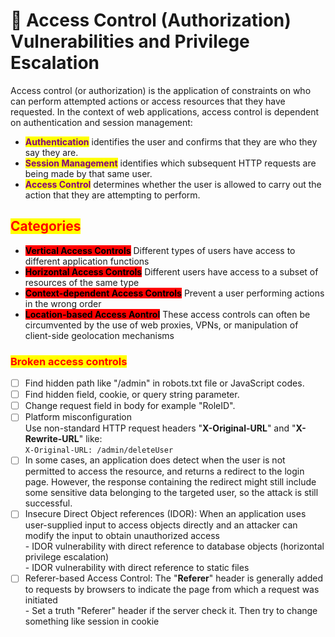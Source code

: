 # 🔴 Access Control (Authorization) Vulnerabilities and Privilege Escalation

Access control (or authorization) is the application of constraints on who can perform attempted actions or access resources that they have requested. In the context of web applications, access control is dependent on authentication and session management:

* <mark style="color:purple;">**Authentication**</mark> identifies the user and confirms that they are who they say they are.
* <mark style="color:purple;">**Session Management**</mark> identifies which subsequent HTTP requests are being made by that same user.
* <mark style="color:purple;">**Access Control**</mark> determines whether the user is allowed to carry out the action that they are attempting to perform.

## <mark style="color:red;">Categories</mark>

* <mark style="background-color:red;">**Vertical Access Controls**</mark> Different types of users have access to different application functions
* <mark style="background-color:red;">**Horizontal Access Controls**</mark> Different users have access to a subset of resources of the same type
* <mark style="background-color:red;">**Context-dependent Access Controls**</mark> Prevent a user performing actions in the wrong order
* <mark style="background-color:red;">**Location-based Access Aontrol**</mark> These access controls can often be circumvented by the use of web proxies, VPNs, or manipulation of client-side geolocation mechanisms

### <mark style="color:red;">Broken access controls</mark>

* [ ] Find hidden path like "/admin" in robots.txt file or JavaScript codes.
* [ ] Find hidden field, cookie, or query string parameter.
* [ ] Change request field in body for example "RoleID".
* [ ] Platform misconfiguration\
  Use non-standard HTTP request headers "**X-Original-URL**" and "**X-Rewrite-URL**" like:\
  `X-Original-URL: /admin/deleteUser`
* [ ] In some cases, an application does detect when the user is not permitted to access the resource, and returns a redirect to the login page. However, the response containing the redirect might still include some sensitive data belonging to the targeted user, so the attack is still successful.
* [ ] Insecure Direct Object references (IDOR): When an application uses user-supplied input to access objects directly and an attacker can modify the input to obtain unauthorized access\
  \- IDOR vulnerability with direct reference to database objects (horizontal privilege escalation)\
  \- IDOR vulnerability with direct reference to static files
* [ ] Referer-based Access Control: The "**Referer**" header is generally added to requests by browsers to indicate the page from which a request was initiated\
  \- Set a truth "Referer" header if the server check it. Then try to change something like session in cookie
